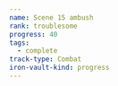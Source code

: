```yaml
---
name: Scene 15 ambush
rank: troublesome
progress: 40
tags:
  - complete
track-type: Combat
iron-vault-kind: progress
---
```



```iron-vault-track
```

